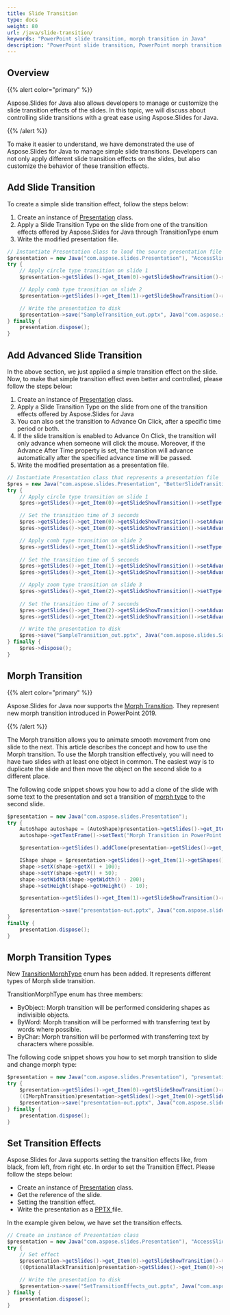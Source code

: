 ```yaml
---
title: Slide Transition
type: docs
weight: 80
url: /java/slide-transition/
keywords: "PowerPoint slide transition, morph transition in Java"
description: "PowerPoint slide transition, PowerPoint morph transition in Java"
---
```



## **Overview**
{{% alert color="primary" %}} 

Aspose.Slides for Java also allows developers to manage or customize the slide transition effects of the slides. In this topic, we will discuss about controlling slide transitions with a great ease using Aspose.Slides for Java.

{{% /alert %}} 

To make it easier to understand, we have demonstrated the use of Aspose.Slides for Java to manage simple slide transitions. Developers can not only apply different slide transition effects on the slides, but also customize the behavior of these transition effects.

## **Add Slide Transition**
To create a simple slide transition effect, follow the steps below:

1. Create an instance of [Presentation](http://www.aspose.com/api/java/slides/com.aspose.slides/classes/Presentation) class.
1. Apply a Slide Transition Type on the slide from one of the transition effects offered by Aspose.Slides for Java through TransitionType enum
1. Write the modified presentation file.

```java
// Instantiate Presentation class to load the source presentation file
$presentation = new Java("com.aspose.slides.Presentation"), "AccessSlides.pptx");
try {
    // Apply circle type transition on slide 1
    $presentation->getSlides()->get_Item(0)->getSlideShowTransition()->setType(TransitionType.Circle);

    // Apply comb type transition on slide 2
    $presentation->getSlides()->get_Item(1)->getSlideShowTransition()->setType(TransitionType.Comb);

    // Write the presentation to disk
    $presentation->save("SampleTransition_out.pptx", Java("com.aspose.slides.SaveFormat")->Pptx);
} finally {
    presentation.dispose();
}
```

## **Add Advanced Slide Transition**
In the above section, we just applied a simple transition effect on the slide. Now, to make that simple transition effect even better and controlled, please follow the steps below:

1. Create an instance of [Presentation](http://www.aspose.com/api/java/slides/com.aspose.slides/classes/Presentation) class.
1. Apply a Slide Transition Type on the slide from one of the transition effects offered by Aspose.Slides for Java
1. You can also set the transition to Advance On Click, after a specific time period or both.
1. If the slide transition is enabled to Advance On Click, the transition will only advance when someone will click the mouse. Moreover, if the Advance After Time property is set, the transition will advance automatically after the specified advance time will be passed.
1. Write the modified presentation as a presentation file.

```java
// Instantiate Presentation class that represents a presentation file
$pres = new Java("com.aspose.slides.Presentation", "BetterSlideTransitions.pptx");
try {
    // Apply circle type transition on slide 1
    $pres->getSlides()->get_Item(0)->getSlideShowTransition()->setType(TransitionType.Circle);

    // Set the transition time of 3 seconds
    $pres->getSlides()->get_Item(0)->getSlideShowTransition()->setAdvanceOnClick(true);
    $pres->getSlides()->get_Item(0)->getSlideShowTransition()->setAdvanceAfterTime(3000);

    // Apply comb type transition on slide 2
    $pres->getSlides()->get_Item(1)->getSlideShowTransition()->setType(TransitionType.Comb);
    
    // Set the transition time of 5 seconds
    $pres->getSlides()->get_Item(1)->getSlideShowTransition()->setAdvanceOnClick(true);
    $pres->getSlides()->get_Item(1)->getSlideShowTransition()->setAdvanceAfterTime(5000);

    // Apply zoom type transition on slide 3
    $pres->getSlides()->get_Item(2)->getSlideShowTransition()->setType(TransitionType.Zoom);
    
    // Set the transition time of 7 seconds
    $pres->getSlides()->get_Item(2)->getSlideShowTransition()->setAdvanceOnClick(true);
    $pres->getSlides()->get_Item(2)->getSlideShowTransition()->setAdvanceAfterTime(7000);

    // Write the presentation to disk
    $pres->save("SampleTransition_out.pptx", Java("com.aspose.slides.SaveFormat")->Pptx);
} finally {
    $pres->dispose();
}
```

## **Morph Transition**
{{% alert color="primary" %}} 

Aspose.Slides for Java now supports the [Morph Transition](https://apireference.aspose.com/slides/java/com.aspose.slides/IMorphTransition). They represent new morph transition introduced in PowerPoint 2019.

{{% /alert %}} 

The Morph transition allows you to animate smooth movement from one slide to the next. This article describes the concept and how to use the Morph transition. To use the Morph transition effectively, you will need to have two slides with at least one object in common. The easiest way is to duplicate the slide and then move the object on the second slide to a different place.

The following code snippet shows you how to add a clone of the slide with some text to the presentation and set a transition of [morph type](https://apireference.aspose.com/slides/java/com.aspose.slides/TransitionType) to the second slide.

```java
$presentation = new Java("com.aspose.slides.Presentation");
try {
    AutoShape autoshape = (AutoShape)presentation->getSlides()->get_Item(0)->getShapes()->addAutoShape(Java("com.aspose.slides.ShapeType")->Rectangle, 100, 100, 400, 100);
    autoshape->getTextFrame()->setText("Morph Transition in PowerPoint Presentations");

    $presentation->getSlides().addClone(presentation->getSlides()->get_Item(0));

    IShape shape = $presentation->getSlides()->get_Item(1)->getShapes()->get_Item(0);
    shape->setX(shape->getX() + 100);
    shape->setY(shape->getY() + 50);
    shape->setWidth(shape->getWidth() - 200);
    shape->setHeight(shape->getHeight() - 10);

    $presentation->getSlides()->get_Item(1)->getSlideShowTransition()->setType(com.aspose.slides.TransitionType.Morph);

    $presentation->save("presentation-out.pptx", Java("com.aspose.slides.SaveFormat")->Pptx);
}
finally {
    presentation.dispose();
}
```

## **Morph Transition Types**
New [TransitionMorphType](https://apireference.aspose.com/slides/java/com.aspose.slides/TransitionMorphType) enum has been added. It represents different types of Morph slide transition.

TransitionMorphType enum has three members:

- ByObject: Morph transition will be performed considering shapes as indivisible objects.
- ByWord: Morph transition will be performed with transferring text by words where possible.
- ByChar: Morph transition will be performed with transferring text by characters where possible.

The following code snippet shows you how to set morph transition to slide and change morph type:

```java
$presentation = new Java("com.aspose.slides.Presentation"), "presentation.pptx");
try {
    $presentation->getSlides()->get_Item(0)->getSlideShowTransition()->setType(TransitionType.Morph);
    ((IMorphTransition)presentation->getSlides()->get_Item(0)->getSlideShowTransition()->getValue())->setMorphType(TransitionMorphType.ByWord);
    $presentation->save("presentation-out.pptx", Java("com.aspose.slides.SaveFormat")->Pptx);
} finally {
    presentation.dispose();
}
```

## **Set Transition Effects**
Aspose.Slides for Java supports setting the transition effects like, from black, from left, from right etc. In order to set the Transition Effect. Please follow the steps below:

- Create an instance of [Presentation](https://apireference.aspose.com/slides/java/com.aspose.slides/Presentation) class.
- Get the reference of the slide.
- Setting the transition effect.
- Write the presentation as a [PPTX ](https://wiki.fileformat.com/presentation/pptx/)file.

In the example given below, we have set the transition effects.

```java
// Create an instance of Presentation class
$presentation = new Java("com.aspose.slides.Presentation"), "AccessSlides.pptx");
try {
    // Set effect
    $presentation->getSlides()->get_Item(0)->getSlideShowTransition()->setType(TransitionType.Cut);
    ((OptionalBlackTransition)presentation->getSlides()->get_Item(0)->getSlideShowTransition()->getValue())->setFromBlack(true);
    
    // Write the presentation to disk
    $presentation->save("SetTransitionEffects_out.pptx", Java("com.aspose.slides.SaveFormat")->Pptx);
} finally {
    presentation.dispose();
}
```